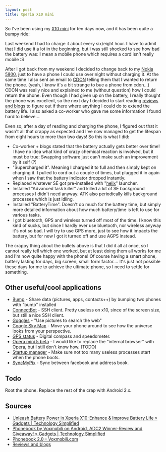 ```yaml
---
layout: post
title: Xperia X10 mini
---
```


So I've been using my [X10 mini](http://www.sonyericsson.com/cws/corporate/products/phoneportfolio/specification/xperiax10mini)
for ten days now, and it has been quite a bumpy ride:

Last weekend I had to charge it about every six/eight hour. I have to admit that I
did use it a lot in the beginning, but i was still shocked to see how bad the battery
was: I mean a mobile phone which requires a cord isn't really mobile :S

After I got back from my weekend I decided to change back to my [Nokia 5800](http://en.wikipedia.org/wiki/Nokia_5800_XpressMusic),
just to have a phone I could use over night without charging it. At the same time I
also sent an email to [CDON](http://cdon.com) telling them that I wanted to return the
phone. (yeah, I know it's a bit strange to bue a phone from cdon...) CDON was really
nice and explained to me (without question) how I could return the phone. Even though
I had given up on the battery, I really thought the phone was excellent, so the next
day I decided to start reading [reviews and blogs](http://www.google.com/search?q=x10+mini+battery+life)
to figure out if there where anything I could do to extend the battery life. I also
asked a co-worker who gave me some information I found hard to believe....

Even so, after a day of reading and charging the phone, I figured out that it wasn't
all that crappy as expected and I've now managed to get the lifespan from eight hours
to more than two days! So this is what I did:

* Co-worker + blogs stated that the battery actually gets better over time! I have no
  idea what kind of crazy chemical reaction is involved, but it must be true: Swapping
  software just can't make such an improvement by it self (?)
* "Supercharged it". Meaning I charged it to full and then simply kept on charging it.
  I pulled to cord out a couple of times, but plugged it in again when I saw that the
  battery indicator dropped instantly.
* Replaced whatever SE got pre-installed with "[helix](http://helixproject.ruqqq.sg/download.php?id=19)"
  launcher.
* Installed "Advanced task killer" and killed a lot of SE background processes I didn't
  need anyway. ATK also periodically kills background processes which is just idling.
* Installed "BatteryTime". Doesn't do much for the battery time, but simply more
  detailed information about how much battery/time is left to use for various tasks.
* I got bluetooth, GPS and wireless turned off most of the time. I know this kind of
  sucks, but since I hardly ever use bluetooth, nor wireless anyway it's not so bad.
  I will try to use GPS more, just to see how it impacts the battery, but for now I
  got it turned off and use AGPS instead.

The crappy thing about the bullets above is that I did it all at once, so I cannot
really tell which one worked, but at least doing them all works for me and I'm now
quite happy with the phone! Of course having a smart phone, battery lasting for
days, big screen, small form factor.... It's just not possible these days for me to
achieve the ultimate phone, so I need to settle for something.

## Other useful/cool applications

* [Bump](http://bu.mp/) - Share data (pictures, apps, contacts++) by bumping two phones
  with "bump" installed
* [ConnectBot](http://code.google.com/p/connectbot) - SSH client. Pretty useless on x10,
  since of the screen size, but still a nice SSH client.
* [Goggles](http://www.google.com/mobile/goggles) - "Use pictures to search the web"
* [Google Sky Map](http://www.google.com/sky/skymap/ ) - Move your phone around to see
  how the universe looks from your perspective.
* [GPS status](http://www.google.com/search?q=gps+status+android) - Digital compass and
  speedometer.
* [Opera mini 5 beta](http://www.opera.com/mobile/) - I would like to replace the
  "internal browser" with Opera, but I still don't know how. (TODO)
* [Startup manager](http://www.google.com/search?q=startup+manager+android) - Make sure
  not too many useless processes start when the phone boots.
* [SyncMyPix](http://www.google.com/search?q=syncmypix+android) - Sync between facebook
  and address book.

## Todo

Root the phone. Replace the rest of the crap with Android 2.x.

## Sources

* [Unleash Battery Power in Xperia X10-Enhance & Improve Battery Life » Gadgets | Technology Simplified](http://gadgets.apnafundaz.com/2010/06/unleash-battery-power-in-xperia-x10-enhance-improve-battery-life-tips-tricks/)
* [Phonebook by Voxmobili on Android, ADC2 Winner-Review and Giveaway! » Gadgets | Technology Simplified](http://gadgets.apnafundaz.com/2010/02/phonebook-by-voxmobili-on-android-review-and-giveaway/)
* [Phonebook 2.0 &#8211; Voxmobili.com](http://www.voxmobili.com/products/phonebook20/index.html)
* [Reviews and blogs](http://www.google.com/search?q=x10+mini+battery+life)
